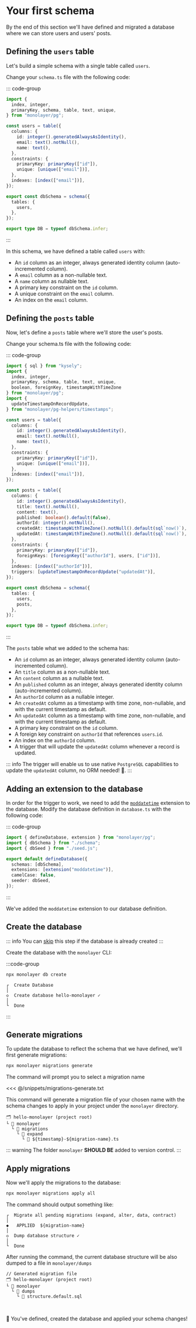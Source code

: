 # Your first schema

By the end of this section we'll have defined and migrated a database where we can store users and users' posts.

## Defining the `users` table

Let's build a simple schema with a single table called `users`.

Change your `schema.ts` file with the following code:

::: code-group
```ts [schema.ts]
import {
  index, integer,
  primaryKey, schema, table, text, unique,
} from "monolayer/pg";

const users = table({
  columns: {
    id: integer().generatedAlwaysAsIdentity(),
    email: text().notNull(),
    name: text(),
  },
  constraints: {
    primaryKey: primaryKey(["id"]),
    unique: [unique(["email"])],
  },
  indexes: [index(["email"])],
});

export const dbSchema = schema({
  tables: {
    users,
  },
});

export type DB = typeof dbSchema.infer;
```
:::

In this schema, we have defined a table called `users` with:
- An `id` column as an integer, always generated identity column (auto-incremented column).
- A `email` column as a non-nullable text.
- A `name` column as nullable text.
- A primary key constraint on the `id` column.
- A unique constraint on the `email` column.
- An index on the `email` column.

## Defining the `posts` table

Now, let's define a `posts` table where we'll store the user's posts.

Change your schema.ts file with the following code:

::: code-group
```ts [schema.ts]
import { sql } from "kysely";
import {
  index, integer,
  primaryKey, schema, table, text, unique,
  boolean, foreignKey, timestampWithTimeZone
} from "monolayer/pg";
import {
  updateTimestampOnRecordUpdate,
} from "monolayer/pg-helpers/timestamps";

const users = table({
  columns: {
    id: integer().generatedAlwaysAsIdentity(),
    email: text().notNull(),
    name: text(),
  },
  constraints: {
    primaryKey: primaryKey(["id"]),
    unique: [unique(["email"])],
  },
  indexes: [index(["email"])],
});

const posts = table({
  columns: {
    id: integer().generatedAlwaysAsIdentity(),
    title: text().notNull(),
    content: text(),
    published: boolean().default(false),
    authorId: integer().notNull(),
    createdAt: timestampWithTimeZone().notNull().default(sql`now()`),
    updatedAt: timestampWithTimeZone().notNull().default(sql`now()`),
  },
  constraints: {
    primaryKey: primaryKey(["id"]),
    foreignKeys: [foreignKey(["authorId"], users, ["id"])],
  },
  indexes: [index(["authorId"])],
  triggers: [updateTimestampOnRecordUpdate("updatedAt")],
});

export const dbSchema = schema({
  tables: {
    users,
    posts,
  },
});

export type DB = typeof dbSchema.infer;
```
:::

The `posts` table what we added to the schema has:
- An `id` column as an integer, always generated identity column (auto-incremented column).
- An `title` column as a non-nullable text.
- An `content` column as a nullable text.
- An `published` column as an integer, always generated identity column (auto-incremented column).
- An `authorId` column as a nullable integer.
- An `createdAt` column as a timestamp with time zone, non-nullable, and with the current timestamp as default.
- An `updatedAt` column as a timestamp with time zone, non-nullable, and with the current timestamp as default.
- A primary key constraint on the `id` column.
- A foreign key constraint on `authorId` that references `users`.`id`.
- An index on the `authorId` column.
- A trigger that will update the `updatedAt` column whenever a record is updated.

::: info
The trigger will enable us to use native `PostgreSQL` capabilities to update the `updatedAt` column, no ORM needed! :tada:.
:::

## Adding an extension to the database

In order for the trigger to work, we need to add the [`moddatetime`](https://www.postgresql.org/docs/current/contrib-spi.html#CONTRIB-SPI-MODDATETIME) extension to the database. Modify the database definition in `database.ts` with the following code:

::: code-group
```ts [databases.ts]
import { defineDatabase, extension } from "monolayer/pg";
import { dbSchema } from "./schema";
import { dbSeed } from "./seed.js";

export default defineDatabase({
  schemas: [dbSchema],
  extensions: [extension("moddatetime")],
  camelCase: false,
  seeder: dbSeed,
});
```
:::

We've added the `moddatetime` extension to our database definition.

## Create the database

::: info
You can [skip](#generate-migrations) this step if the database is already created
:::

Create the database with the `monolayer` CLI:

:::code-group
```bash [command]
npx monolayer db create
```
```text [sample output]
┌  Create Database
│
◇  Create database hello-monolayer ✓
│
└  Done
```
:::

## Generate migrations

To update the database to reflect the schema that we have defined, we'll first generate migrations:

```bash [Command]
npx monolayer migrations generate
```

The command will prompt you to select a migration name

<<< @/snippets/migrations-generate.txt

This command will generate a migration file of your chosen name with the schema changes to apply in your project under the `monolayer` directory.

```text [Generated files]
🗂️ hello-monolayer (project root)
└ 📁 monolayer
  └ 📁 migrations
    └ 📁 expand
      └ 📄 ${timestamp}-${migration-name}.ts
```

::: warning
The folder `monolayer` **SHOULD BE** added to version control.
:::

## Apply migrations

Now we'll apply the migrations to the database:

```bash [Command]
npx monolayer migrations apply all
```

The command should output something like:

```text
┌  Migrate all pending migrations (expand, alter, data, contract)
│
◆   APPLIED  ${migration-name}
│
◇  Dump database structure ✓
│
└  Done
```

After running the command, the current database structure will be also dumped to a file in `monolayer/dumps`

```text [Generated files]
// Generated migration file
🗂️ hello-monolayer (project root)
└ 📁 monolayer
  └ 📁 dumps
    └ 📄 structure.default.sql
```

<br>

:tada: You've defined, created the database and applied your schema changes!
